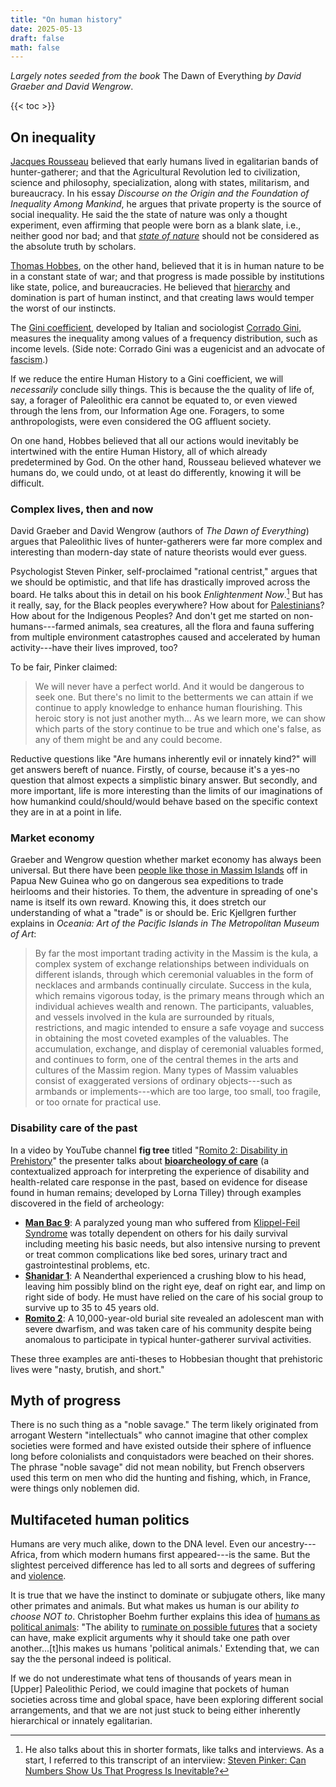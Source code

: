 ```yaml
---
title: "On human history"
date: 2025-05-13
draft: false
math: false
---
```


*Largely notes seeded from the book* The Dawn of Everything *by David
Graeber and David Wengrow*.

{{< toc >}}

## On inequality

[Jacques Rousseau](https://en.wikipedia.org/wiki/Jean-Jacques_Rousseau)
believed that early humans lived in egalitarian bands of
hunter-gatherer; and that the Agricultural Revolution led to
civilization, science and philosophy, specialization, along with states,
militarism, and bureaucracy. In his essay *Discourse on the Origin and
the Foundation of Inequality Among Mankind*, he argues that private
property is the source of social inequality. He said the the state of
nature was only a thought experiment, even affirming that people were
born as a blank slate, i.e., neither good nor bad; and that
[*state of nature*](https://en.wikipedia.org/wiki/State_of_nature)
should not be considered as the absolute truth by scholars.

[Thomas Hobbes](https://en.wikipedia.org/wiki/Thomas_Hobbes), on the
other hand, believed that it is in human nature to be in a constant
state of war; and that progress is made possible by institutions like
state, police, and bureaucracies. He believed that [hierarchy](/hierarchy) and
domination is part of human instinct, and that creating laws would
temper the worst of our instincts.

The [Gini coefficient](https://en.wikipedia.org/wiki/Gini_coefficient),
developed by Italian and sociologist
[Corrado Gini](https://en.wikipedia.org/wiki/Corrado_Gini), measures the
inequality among values of a frequency distribution, such as income
levels. (Side note: Corrado Gini was a eugenicist and an advocate of
[fascism](/fascism).)

If we reduce the entire Human History to a Gini coefficient, we will
*necessarily* conclude silly things. This is because the the quality of
life of, say, a forager of Paleolithic era cannot be equated to, or even
viewed through the lens from, our Information Age one. Foragers, to some
anthropologists, were even considered the OG affluent society.

On one hand, Hobbes believed that all our actions would inevitably be
intertwined with the entire Human History, all of which already
predetermined by God. On the other hand, Rousseau believed whatever we
humans do, we could undo, ot at least do differently, knowing it will be
difficult.

### Complex lives, then and now

David Graeber and David Wengrow (authors of *The Dawn of Everything*)
argues that Paleolithic lives of hunter-gatherers were far more complex
and interesting than modern-day state of nature theorists  would ever
guess.

Psychologist Steven Pinker, self-proclaimed "rational centrist," argues
that we should be optimistic, and that life has drastically improved
across the board. He talks about this in detail on his book
*Enlightenment Now*.[^pinker] But has it really, say, for the Black
peoples everywhere? How about for [Palestinians](/palestine)? How about
for the Indigenous Peoples? And don't get me started on
non-humans---farmed animals, sea creatures, all the flora and fauna
suffering from multiple
environment catastrophes caused and accelerated by human activity---have
their lives improved, too?

[^pinker]: He also talks about this in shorter formats, like talks and
interviews. As a start, I referred to this transcript of an interviiew:
[Steven Pinker: Can Numbers Show Us That Progress Is Inevitable?](https://www.npr.org/transcripts/639229357)

To be fair, Pinker claimed:

> We will never have a perfect world. And it would be dangerous to seek
> one. But there's no limit to the betterments we can attain if we
> continue to apply knowledge to enhance human flourishing. This heroic
> story is not just another myth... As we learn more, we can show which
> parts of the story continue to be true and which one's false, as any
> of them might be and any could become.

Reductive questions like "Are humans inherently evil or innately kind?"
will get answers bereft of nuance. Firstly, of course, because it's a
yes-no question that almost expects a simplistic binary answer. But
secondly, and more important, life is more interesting than the limits
of our imaginations of how humankind could/should/would behave based on
the specific context they are in at a point in life.

### Market economy

Graeber and Wengrow question whether market economy has always been
universal. But there have been
[people like those in Massim Islands](https://ioa.factsanddetails.com/article/entry-554.html) off in
Papua New Guinea who go on dangerous sea expeditions to trade heirlooms
and their histories. To them, the adventure in spreading of one's name
is itself its own reward. Knowing this, it does stretch our
understanding of what a "trade" is or should be. Eric Kjellgren further
explains in *Oceania: Art of the Pacific Islands in The Metropolitan
Museum of Art*:

> By far the most important trading activity in the Massim is the kula,
> a complex system of exchange relationships between individuals on
> different islands, through which ceremonial valuables in the form of
> necklaces and armbands continually circulate. Success in the kula,
> which remains vigorous today, is the primary means through which an
> individual achieves wealth and renown. The participants, valuables,
> and vessels involved in the kula are surrounded by rituals,
> restrictions, and magic intended to ensure a safe voyage and success
> in obtaining the most coveted examples of the valuables. The
> accumulation, exchange, and display of ceremonial valuables formed,
> and continues to form, one of the central themes in the arts and
> cultures of the Massim region. Many types of Massim valuables consist
> of exaggerated versions of ordinary objects---such as armbands or
> implements---which are too large, too small, too fragile, or too ornate
> for practical use.

### Disability care of the past

In a video by YouTube channel **fig tree** titled
"[Romito 2: Disability in Prehistory](https://www.youtube.com/watch?v=VODwCoYukF8)"
the presenter
talks about [**bioarcheology of care**](https://www.researchgate.net/publication/310771734_Tilley_L_2012_The_bioarchaeology_of_care)
(a contextualized approach for interpreting the experience of disability
and health-related care response in the past, based on evidence for
disease found in human remains; developed by Lorna Tilley) through
examples discovered in the field of archeology:

- [**Man Bac 9**](https://www.nbcnews.com/id/wbna32318818): A paralyzed
  young man who suffered from [Klippel-Feil Syndrome](https://en.wikipedia.org/wiki/Klippel%E2%80%93Feil_syndrome)
  was totally dependent on others for his daily survival including
  meeting his basic needs, but also intensive nursing to prevent or
  treat common complications like bed sores, urinary tract and
  gastrointestinal problems, etc.
- [**Shanidar 1**](https://source.washu.edu/2017/10/shanidar/): A
  Neanderthal experienced a crushing blow to his head, leaving him
  possibly blind on the right eye, deaf on right ear, and limp on right
  side of body. He must have relied on the care of his social group to
  survive up to 35 to 45 years old.
- [**Romito 2**](https://www.eurekalert.org/news-releases/1057635): A 10,000-year-old burial site revealed an adolescent man with severe
  dwarfism, and was taken care of his community despite being anomalous
  to participate in typical hunter-gatherer survival activities.

These three examples are anti-theses to Hobbesian thought that
prehistoric lives were "nasty, brutish, and short."

## Myth of progress

There is no such thing as a "noble savage." The term likely originated
from arrogant Western "intellectuals" who cannot imagine that other
complex societies were formed and have existed outside their sphere of
influence long before colonialists and conquistadors were beached on
their shores. The phrase "noble savage" did not mean nobility, but
French observers used this term on men who did the hunting and fishing,
which, in France, were things only noblemen did.

## Multifaceted human politics

Humans are very much alike, down to the DNA level. Even our
ancestry---Africa, from which modern humans first appeared---is the
same. But the slightest perceived difference has led to all sorts and
degrees of suffering and [violence](/violence).

It is true that we have the instinct to dominate or subjugate others,
like many other primates and animals. But what makes us human is our
ability *to choose NOT to*. Christopher Boehm further explains this idea
of [humans as political animals](/politics): "The ability
to [ruminate on possible futures](/prefiguration)
that a society can have, make explicit arguments why it should take one
path over another...[t]his makes us humans 'political animals.'
Extending that, we can say the the personal indeed is political.

If we do not underestimate what tens of thousands of years mean in
[Upper] Paleolithic Period, we could imagine that pockets of human
societies across time and global space, have been exploring different
social arrangements, and that we are not just stuck to being either
inherently hierarchical or innately egalitarian.
